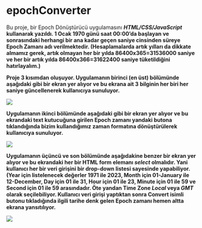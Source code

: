# epochConverter
Bu proje, bir Epoch Dönüştürücü uygulamasını <strong><i>HTML/CSS/JavaScript</i><strong> kullanarak yazıldı. 1 Ocak 1970 günü saat 00:00’da başlayan ve sonrasındaki herhangi bir ana kadar geçen saniye cinsinden süreye Epoch Zamanı adı verilmektedir. (Hesaplamalarda artık yılları da dikkate almamız gerek, artık olmayan her bir yılda 86400x365=31536000 saniye ve her bir artık yılda 86400x366=31622400 saniye tüketildiğini hatırlayalım.)

Proje 3 kısımdan oluşuyor. Uygulamanın birinci (en üst) bölümünde aşağıdaki gibi bir ekran yer alıyor ve bu ekrana ait 3
bilginin her biri her saniye güncellenerek kullanıcıya sunuluyor.

![](https://github.com/shrgrl/epochConverter/blob/master/img1.JPG)

Uygulamanın ikinci bölümünde aşağıdaki gibi bir ekran yer alıyor ve bu ekrandaki text kutucuğuna girilen Epoch zamanı yandaki butona tıklandığında bizim kullandığımız zaman formatına dönüştürülerek kullanıcıya sunuluyor.

![](https://github.com/shrgrl/epochConverter/blob/master/img2.JPG)

Uygulamanın üçüncü ve son bölümünde aşağıdakine benzer bir ekran yer alıyor ve bu ekrandaki her bir HTML form elemanı <i>select</i> olmalıdır. Yani kullanıcı her bir veri girişini bir drop-down listesi sayesinde yapabiliyor. (<strong>Year</strong> için listelenecek değerler 1971 ile 2023, <strong>Month</strong> için 01-January ile 12-December, <strong>Day</strong> için 01 ile 31, <strong>Hour</strong> için 01 ile 23, <strong>Minute</strong> için 01 ile 59 ve Second için 01 ile 59 arasındadır. Öte yandan <strong>Time Zone</strong> <i>Local</i> veya <i>GMT</i> olarak seçilebiliyor. Kullanıcı veri girişi yaptıktan sonra <strong>Convert</strong> isimli butonu tıkladığında ilgili tarihe denk gelen Epoch zamanı hemen altta ekrana yansıtılıyor.

![](https://github.com/shrgrl/epochConverter/blob/master/img3.JPG)


  
